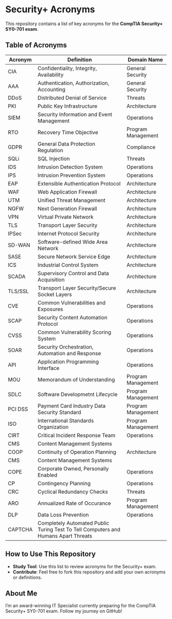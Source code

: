 # Security+ Acronyms

This repository contains a list of key acronyms for the **CompTIA Security+ SY0-701 exam**.

## Table of Acronyms

| Acronym | Definition                                     | Domain Name             |
|---------|------------------------------------------------|-------------------------|
| CIA     | Confidentiality, Integrity, Availability       | General Security        |
| AAA     | Authentication, Authorization, Accounting      | General Security        |
| DDoS    | Distributed Denial of Service                  | Threats                 |
| PKI     | Public Key Infrastructure                      | Architecture            |
| SIEM    | Security Information and Event Management      | Operations              |
| RTO     | Recovery Time Objective                        | Program Management      |
| GDPR    | General Data Protection Regulation             | Compliance              |
| SQLi    | SQL Injection                                  | Threats                 |
| IDS     | Intrusion Detection System                     | Operations              |
| IPS     | Intrusion Prevention System                    | Operations              |
| EAP     | Extensible Authentication Protocol             | Architecture            |
| WAF     | Web Application Firewall                       | Architecture            |
| UTM     | Unified Threat Management                      | Architecture            |
| NGFW    | Next Generation Firewall                       | Architecture            |
| VPN     | Virtual Private Network                        | Architecture            |
| TLS     | Transport Layer Security                       | Architecture            |
| IPSec   | Internet Protocol Security                     | Architecture            |
| SD-WAN  | Software-defined Wide Area Network             | Architecture            |
| SASE    | Secure Network Service Edge                    | Architecture            |
| ICS     | Industrial Control System                      | Architecture            |
| SCADA   | Supervisory Control and Data Acquisition       | Architecture            |
| TLS/SSL | Transport Layer Security/Secure Socket Layers  | Architecture            |
| CVE     | Common Vulnerabilities and Exposures           | Operations              |
| SCAP    | Security Content Automation Protocol           | Operations              |
| CVSS    | Common Vulnerability Scoring System            | Operations              |
| SOAR    | Security Orchestration, Automation and Response| Operations              |
| API     | Application Programming Interface              | Operations              |
| MOU     | Memorandum of Understanding                    | Program Management      |
| SDLC    | Software Developmetnt Lifecycle                | Program Management      |
| PCI DSS | Payment Card Industry Data Security Standard   | Program Management      |
| ISO     | International Standards Organization           | Program Management      |
| CIRT    | Critical Incident Response Team                | Operations              |
| CMS     | Content Management Systems                     |                         |
| COOP    | Continuity of Operation Planning               | Architecture            |
| CMS     | Content Management Systems                     |                         |
| COPE    | Corporate Owned, Personally Enabled            | Operations              |
| CP      | Contingency Planning                           | Operations              |
| CRC     | Cyclical Redundancy Checks                     | Threats                 |
| ARO     | Annualized Rate of Occurance                   | Program Management      |
| DLP     | Data Loss Prevention                           | Operations              |
| CAPTCHA | Completely Automated Public Turing Test To Tell Computers and Humans Apart  Threats|










## How to Use This Repository
- **Study Tool**: Use this list to review acronyms for the Security+ exam.
- **Contribute**: Feel free to fork this repository and add your own acronyms or definitions.

## About Me
I’m an award-winning IT Specialist currently preparing for the CompTIA Security+ SY0-701 exam. Follow my journey on GitHub!
